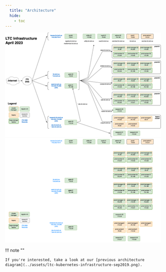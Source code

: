 ```yaml
---
  title: "Architecture"
  hide:
    - toc
---
```

<!-- markdownlint-disable MD025 -->

[![architecture](../assets/ltc-infrastructure-apr2023-light.png#only-light)](ltc-infrastructure-large-light.md)
[![architecture](../assets/ltc-infrastructure-apr2023-dark.png#only-dark)](ltc-infrastructure-large-dark.md)

!!! note ""

    If you're interested, take a look at our [previous architecture diagram](../assets/ltc-kubernetes-infrastructure-sep2019.png).